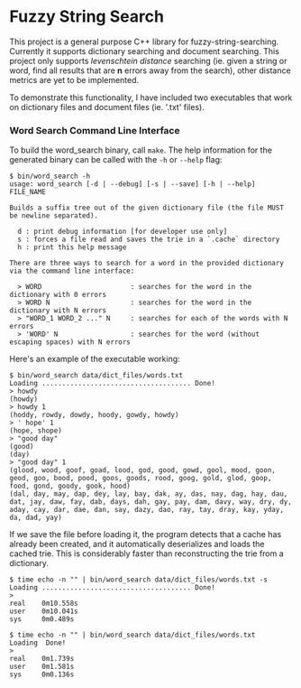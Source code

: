 # Fuzzy String Search
This project is a general purpose C++ library for fuzzy-string-searching. Currently it supports dictionary searching and document searching. This project only supports *levenschtein distance* searching (ie. given a string or word, find all results that are **n** errors away from the search), other distance metrics are yet to be implemented. 

To demonstrate this functionality, I have included two executables that work on dictionary files and document files (ie. '.txt' files). 

### Word Search Command Line Interface

To build the word_search binary, call `make`. The help information for the generated binary can be called with the `-h` or `--help` flag:
```
$ bin/word_search -h
usage: word_search [-d | --debug] [-s | --save] [-h | --help] FILE_NAME

Builds a suffix tree out of the given dictionary file (the file MUST be newline separated).

  d : print debug information [for developer use only]
  s : forces a file read and saves the trie in a `.cache` directory
  h : print this help message

There are three ways to search for a word in the provided dictionary via the command line interface:

  > WORD                      : searches for the word in the dictionary with 0 errors
  > WORD N                    : searches for the word in the dictionary with N errors
  > "WORD_1 WORD_2 ..." N     : searches for each of the words with N errors
  > 'WORD' N                  : searches for the word (without escaping spaces) with N errors
```

Here's an example of the executable working:

```
$ bin/word_search data/dict_files/words.txt 
Loading ..................................... Done!
> howdy
(howdy)
> howdy 1
(hoddy, rowdy, dowdy, hoody, gowdy, howdy)
> ' hope' 1
(hope, shope)
> "good day"
(good)
(day)
> "good day" 1
(glood, wood, goof, goad, lood, god, good, gowd, gool, mood, goon, geod, goo, bood, pood, goos, goods, rood, goog, gold, glod, goop, food, gond, goody, gook, hood)
(dal, day, may, dap, dey, lay, bay, dak, ay, das, nay, dag, hay, dau, dat, jay, daw, fay, dab, days, dah, gay, pay, dam, davy, way, dry, dy, aday, cay, dar, dae, dan, say, dazy, dao, ray, tay, dray, kay, yday, da, dad, yay)
```

If we save the file before loading it, the program detects that a cache has already been created, and it automatically deserializes and loads the cached trie. This is considerably faster than reconstructing the trie from a dictionary.
```
$ time echo -n "" | bin/word_search data/dict_files/words.txt -s
Loading ..................................... Done!
> 
real    0m10.558s
user    0m10.041s
sys     0m0.489s

$ time echo -n "" | bin/word_search data/dict_files/words.txt
Loading  Done!
> 
real    0m1.739s
user    0m1.581s
sys     0m0.136s
```